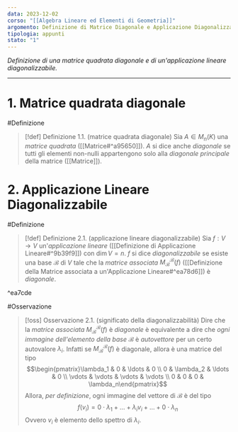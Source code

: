 ```yaml
---
data: 2023-12-02
corso: "[[Algebra Lineare ed Elementi di Geometria]]"
argomento: Definizione di Matrice Diagonale e Applicazione Diagonalizzabile
tipologia: appunti
stato: "1"
---
```

*Definizione di una matrice quadrata diagonale e di un'applicazione lineare diagonalizzabile.*
- - -
# 1. Matrice quadrata diagonale
#Definizione 
> [!def] Definizione 1.1. (matrice quadrata diagonale)
> Sia $A \in M_n(K)$ una *matrice quadrata* ([[Matrice#^a95650]]).
> $A$ si dice anche *diagonale* se tutti gli elementi non-nulli appartengono solo alla *diagonale principale* della matrice ([[Matrice]]).
# 2. Applicazione Lineare Diagonalizzabile
#Definizione 
> [!def] Definizione 2.1. (applicazione lineare diagonalizzabile)
> Sia $f: V \longrightarrow V$ un'*applicazione lineare* ([[Definizione di Applicazione Lineare#^9b39f9]]) con $\dim V = n$.
> $f$ si dice *diagonalizzabile* se esiste una base $\mathcal{B}$ di $V$ tale che la *matrice associata* $M^\mathcal{B}_\mathcal{B}(f)$ ([[Definizione della Matrice associata a un'Applicazione Lineare#^ea78d6]]) è *diagonale*.

^ea7cde

#Osservazione 
> [!oss] Osservazione 2.1. (significato della diagonalizzabilità)
> Dire che la *matrice associata* $M^\mathcal{B}_\mathcal{B}(f)$ è *diagonale* è equivalente a dire che *ogni immagine dell'elemento della base* $\mathcal{B}$ è *autovettore* per un certo autovalore $\lambda_i$.
> Infatti se $M^\mathcal{B}_\mathcal{B}(f)$ è diagonale, allora è una matrice del tipo
> $$\begin{pmatrix}\lambda_1 & 0 & \ldots & 0 \\ 0 & \lambda_2 & \ldots & 0 \\ \vdots & \vdots & \vdots & \vdots \\ 0 & 0 & 0 & \lambda_n\end{pmatrix}$$
> Allora, *per definizione*, ogni immagine del vettore di $\mathcal{B}$ è del tipo
> $$f(v_i) = 0 \cdot \lambda_1 + \ldots + \lambda_i v_i + \ldots + 0 \cdot \lambda_n$$
> Ovvero $v_i$ è elemento dello spettro di $\lambda_i$.

